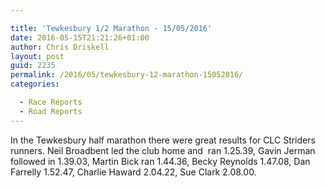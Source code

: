 ```yaml
---

title: 'Tewkesbury 1/2 Marathon - 15/05/2016'
date: 2016-05-15T21:21:26+01:00
author: Chris Driskell
layout: post
guid: 2235
permalink: /2016/05/tewkesbury-12-marathon-15052016/
categories:

  - Race Reports
  - Road Reports
---
```

In the Tewkesbury half marathon there were great results for CLC Striders runners. Neil Broadbent led the club home and  ran 1.25.39, Gavin Jerman followed in 1.39.03, Martin Bick ran 1.44.36, Becky Reynolds 1.47.08, Dan Farrelly 1.52.47, Charlie Haward 2.04.22, Sue Clark 2.08.00.